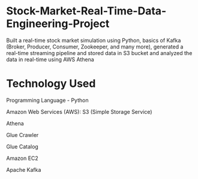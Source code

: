 # Stock-Market-Real-Time-Data-Engineering-Project
Built a real-time stock market simulation using Python, basics of Kafka (Broker, Producer, Consumer, Zookeeper, and many more), generated a real-time streaming pipeline and stored data in S3 bucket and analyzed the data in real-time using AWS Athena

# Technology Used
Programming Language - Python

Amazon Web Services (AWS):
S3 (Simple Storage Service)

Athena

Glue Crawler

Glue Catalog

Amazon EC2

Apache Kafka

